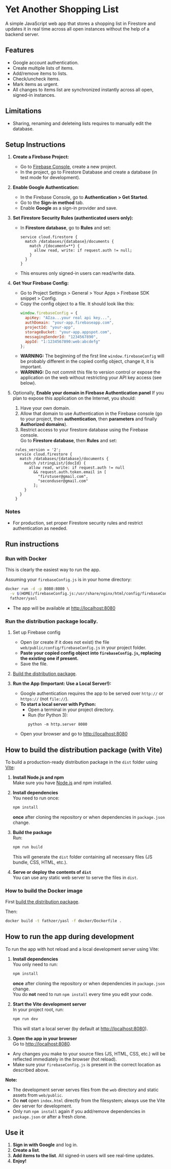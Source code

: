 # Yet Another Shopping List

A simple JavaScript web app that stores a shopping list in Firestore and updates it in real time across all open instances without the help of a backend server.

## Features

- Google account authentication.
- Create multiple lists of items.
- Add/remove items to lists.
- Check/uncheck items.
- Mark items as urgent.
- All changes to items list are synchronized instantly across all open, signed-in instances.

## Limitations

- Sharing, renaming and deleteing lists requires to manually edit the database.

## Setup Instructions

1. **Create a Firebase Project:**
   - Go to [Firebase Console](https://console.firebase.google.com/), create a new project.
   - In the project, go to Firestore Database and create a database (in test mode for development).

2. **Enable Google Authentication:**
   - In the Firebase Console, go to **Authentication > Get Started**.
   - Go to the **Sign-in method** tab.
   - Enable **Google** as a sign-in provider and save.

3. **Set Firestore Security Rules (authenticated users only):**
   - In **Firestore database**, go to **Rules** and set:
     ```
     service cloud.firestore {
       match /databases/{database}/documents {
         match /{document=**} {
           allow read, write: if request.auth != null;
         }
       }
     }
     ```
   - This ensures only signed-in users can read/write data.

4. **Get Your Firebase Config:**
   - Go to Project Settings > General > Your Apps > Firebase SDK snippet > Config.
   - Copy the config object to a file. It should look like this:
     ```js
     window.firebaseConfig = {
       apiKey: "AIza...your real api key...",
       authDomain: "your-app.firebaseapp.com",
       projectId: "your-app",
       storageBucket: "your-app.appspot.com",
       messagingSenderId: "1234567890",
       appId: "1:1234567890:web:abcdefg"
     };
     ```
   - **WARNING:** The beginning of the first line `window.firebaseConfig` will be probably different in the copied config object, change it, it is important.
   - **WARNING:** Do not commit this file to version control or expose the application on the web without restricting your API key access (see below).

5. Optionally, **Enable your domain in Firebase Authentication panel**
If you plan to expose this application on the Internet, you should:
   1. Have your own domain.
   2. Allow that domain to use Authentication in the Firebase console (go to your project, then **authentication**, then **parameters** and finally **Authorized domains**).
   3. Restrict access to your firestore database using the Firebase console.  
Go to **Firestore database**, then **Rules** and set:
     ```
      rules_version = '2';
      service cloud.firestore {
        match /databases/{database}/documents {
          match /stringList/{docId} {
            allow read, write: if request.auth != null
              && request.auth.token.email in [
                "firstuser@gmail.com",
                "seconduser@gmail.com"
              ];
          }
        }
      }
     ```
     
### Notes

- For production, set proper Firestore security rules and restrict authentication as needed.

## Run instructions

### Run with Docker

This is clearly the easiest way to run the app.

Assuming your `firebaseConfig.js` is in your home directory:

```sh
docker run -d -p 8080:8080 \
  -v $(HOME)/firebaseConfig.js:/usr/share/nginx/html/config/firebaseConfig.js:ro \
  fathzer/yasl
```

- The app will be available at [http://localhost:8080](http://localhost:8080)

### Run the distribution package locally.

1. Set up Firebase config
   - Open (or create if it does not exist) the file `web/public/config/firebaseConfig.js` in your project folder.
   - **Paste your copied config object into `firebaseConfig.js`, replacing the existing one if present.**
   - Save the file.
   
2. [Build the distribution package](#how-to-build-a-distribution-package-with-vite).

3. **Run the App (Important: Use a Local Server!):**
   - Google authentication requires the app to be served over `http://` or `https://` (not `file://`).
   - **To start a local server with Python:**
     - Open a terminal in your project directory.
     - Run (for Python 3):
        ```
        python -m http.server 8080
        ```
    - Open your browser and go to [http://localhost:8080](http://localhost:8080)


## How to build the distribution package (with Vite)

To build a production-ready distribution package in the `dist` folder using [Vite](https://vitejs.dev/):

1. **Install Node.js and npm**  
   Make sure you have [Node.js](https://nodejs.org/) and npm installed.

2. **Install dependencies**  
   You need to run once:
   ```sh
   npm install
   ```
   **once** after cloning the repository or when dependencies in `package.json` change.  

3. **Build the package**  
   Run:
   ```sh
   npm run build
   ```
   This will generate the `dist` folder containing all necessary files (JS bundle, CSS, HTML, etc.).

4. **Serve or deploy the contents of `dist`**  
   You can use any static web server to serve the files in `dist`.

### How to build the Docker image

First [build the distribution package](#how-to-build-the-distribution-package-with-vite).

Then:
```sh
docker build -t fathzer/yasl -f docker/Dockerfile .
```

## How to run the app during development

To run the app with hot reload and a local development server using Vite:

1. **Install dependencies**  
   You only need to run:
   ```sh
   npm install
   ```
   **once** after cloning the repository or when dependencies in `package.json` change.  
   You do **not** need to run `npm install` every time you edit your code.

2. **Start the Vite development server**  
   In your project root, run:
   ```sh
   npm run dev
   ```
   This will start a local server (by default at [http://localhost:8080](http://localhost:8080)).

3. **Open the app in your browser**  
   Go to [http://localhost:8080](http://localhost:8080).

- Any changes you make to your source files (JS, HTML, CSS, etc.) will be reflected immediately in the browser (hot reload).
- Make sure your `firebaseConfig.js` is present in the correct location as described above.

**Note:**  
- The development server serves files from the `web` directory and static assets from `web/public`.
- Do **not** open `index.html` directly from the filesystem; always use the Vite dev server for development.
- Only run `npm install` again if you add/remove dependencies in `package.json` or after a fresh clone.


## Use it

1. **Sign in with Google** and log in.
2. **Create a list**.
2. **Add items to the list**. All signed-in users will see real-time updates.
3. **Enjoy!**
